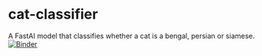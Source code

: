# cat-classifier
A FastAI model that classifies whether a cat is a bengal, persian or siamese.
[![Binder](https://mybinder.org/badge_logo.svg)](https://mybinder.org/v2/gh/MarkGlozier/cat-classifier/HEAD?labpath=%2Fvoila%2Frender%2Fcat-classifier-deployed-model.ipynb)
